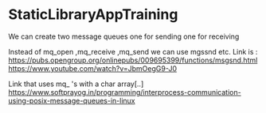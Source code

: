 # StaticLibraryAppTraining


We can create two message queues one for sending one for receiving 

Instead of mq_open ,mq_receive ,mq_send we can use mgssnd etc.
Link is : https://pubs.opengroup.org/onlinepubs/009695399/functions/msgsnd.html
https://www.youtube.com/watch?v=JbmOegG9-J0


Link that uses mq_ 's with a char array[..]
https://www.softprayog.in/programming/interprocess-communication-using-posix-message-queues-in-linux

